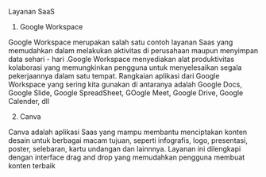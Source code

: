 Layanan SaaS

1. Google Workspace

Google Workspace merupakan salah satu contoh layanan Saas yang memudahkan dalam melakukan aktivitas di perusahaan maupun menyimpan data sehari - hari .Google Workspace menyediakan alat produktivitas kolaborasi yang memungkinkan pengguna untuk menyelesaikan segala pekerjaannya dalam satu tempat. Rangkaian aplikasi dari Google Workspace yang sering kita gunakan di antaranya adalah Google Docs, Google Slide, Google SpreadSheet, GOogle Meet, Google Drive, Google Calender, dll

2. Canva

Canva adalah aplikasi Saas yang mampu membantu menciptakan konten desain untuk berbagai macam tujuan, seperti infografis, logo, presentasi, poster, selebaran, kartu undangan dan lainnnya. Layanan ini dilengkapi dengan interface drag and drop yang memudahkan pengguna membuat konten terbaik
